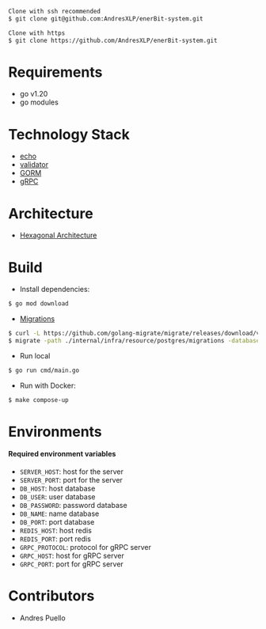 ``` sh
Clone with ssh recommended
$ git clone git@github.com:AndresXLP/enerBit-system.git

Clone with https
$ git clone https://github.com/AndresXLP/enerBit-system.git
```

# Requirements

* go v1.20
* go modules

# Technology Stack

- [echo](https://echo.labstack.com/)
- [validator](https://github.com/go-playground/validator)
- [GORM](https://gorm.io/)
- [gRPC](https://grpc.io/docs/languages/go/quickstart/)

# Architecture

- [Hexagonal Architecture](https://www.happycoders.eu/software-craftsmanship/hexagonal-architecture/)

# Build

* Install dependencies:

```sh
$ go mod download
```

* [Migrations](https://github.com/golang-migrate/migrate/tree/master/cmd/migrate) 
```sh
$ curl -L https://github.com/golang-migrate/migrate/releases/download/v4.15.2/migrate.linux-amd64.tar.gz | tar xvz
$ migrate -path ./internal/infra/resource/postgres/migrations -database postgresql://${POSTGRESQL_DB_USER}:${POSTGRESQL_DB_PASSWORD}@${POSTGRESQL_DB_HOST}:${POSTGRESQL_DB_PORT}/${POSTGRESQL_DB_NAME}?sslmode=disable up
```

* Run local
```sh
$ go run cmd/main.go
```

* Run with Docker:

```sh 
$ make compose-up 
```

# Environments

#### Required environment variables

* `SERVER_HOST`: host for the server
* `SERVER_PORT`: port for the server
* `DB_HOST`: host database
* `DB_USER`: user database
* `DB_PASSWORD`: password database
* `DB_NAME`: name database
* `DB_PORT`: port database
* `REDIS_HOST`: host redis
* `REDIS_PORT`: port redis
* `GRPC_PROTOCOL`: protocol for gRPC server
* `GRPC_HOST`: host for gRPC server
* `GRPC_PORT`: port for gRPC server


# Contributors

* Andres Puello

